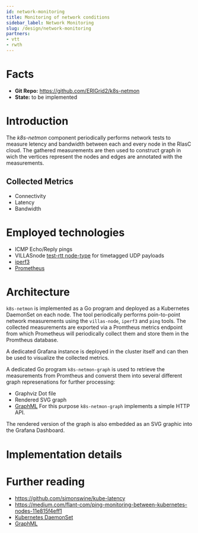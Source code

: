 ```yaml
---
id: network-monitoring
title: Monitoring of network conditions
sidebar_label: Network Monitoring
slug: /design/network-monitoring
partners:
- vtt
- rwth
---
```


# Facts

- **Git Repo:** https://github.com/ERIGrid2/k8s-netmon
- **State:** to be implemented

# Introduction

The _k8s-netmon_ component periodically performs network tests to measure letency and bandwidth between each and every node in the RIasC cloud.
The gathered measurements are then used to construct graph in wich the vertices represent the nodes and edges are annotated with the measurements.

## Collected Metrics

- Connectivity
- Latency
- Bandwidth

# Employed technologies

- ICMP Echo/Reply pings
- VILLASnode [test-rtt node-type](https://villas.fein-aachen.org/doc/node-type-test-rtt.html) for timetagged UDP payloads
- [iperf3](http://software.es.net/iperf/)
- [Prometheus](https://prometheus.io/)

# Architecture

`k8s-netmon` is implemented as a Go program and deployed as a Kubernetes DaemonSet on each node.
The tool periodically performs poin-to-point network measurements using the `villas-node`, `iperf3` and `ping` tools.
The collected measurements are exported via a Promtheus metrics endpoint from which Prometheus will periodically collect them and store them in the Promtheus database.

A dedicated Grafana instance is deployed in the cluster itself and can then be used to visualize the collected metrics.

A dedicated Go program `k8s-netmon-graph` is used to retrieve the measurements from Promtheus and converst them into several different graph represenations for further processing:
- Graphviz Dot file
- Rendered SVG graph
- [GraphML](http://graphml.graphdrawing.org/about.html)
For this purpose `k8s-netmon-graph` implements a simple HTTP API.

The rendered version of the graph is also embedded as an SVG graphic into the Grafana Dashboard.

# Implementation details

# Further reading

- https://github.com/simonswine/kube-latency
- https://medium.com/flant-com/ping-monitoring-between-kubernetes-nodes-11e815f4eff1
- [Kubernetes DaemonSet](https://kubernetes.io/docs/concepts/workloads/controllers/daemonset/)
- [GraphML](http://graphml.graphdrawing.org/about.html)
